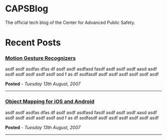CAPSBlog
========

The official tech blog of the Center for Advanced Public Safety.


Recent Posts
========

### [Motion Gesture Recognizers](http://www.google.com)


asdf asdf asdfas dfas df asdf asdf 
asdfasd fasdf asdf asdf asdf aasd asdf asdf asdf asdf asdf asdf 
asd
f as
df asdfasdf asdf asdf asdf asdf asdf asdf 

**Posted** - *Tuesday 13th August, 2007*

--------------------

### [Object Mapping for iOS and Android](http://www.google.com)


asdf asdf asdfas dfas df asdf asdf 
asdfasd fasdf asdf asdf asdf aasd asdf asdf asdf asdf asdf asdf 
asd
f as
df asdfasdf asdf asdf asdf asdf asdf asdf 

**Posted** - *Tuesday 13th August, 2007*

--------------------
